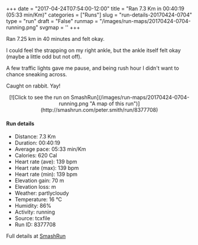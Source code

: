 +++
date = "2017-04-24T07:54:00-12:00"
title = "Ran 7.3 Km in 00:40:19 (05:33 min/Km)"
categories = ["Runs"]
slug = "run-details-20170424-0704"
type = "run"
draft = "False"
runmap = "/images/run-maps/20170424-0704-running.png"
svgmap = '<polyline points="86 49, 91 40, 91 36, 92 34, 81 32, 80 33, 75 33, 75 34, 73 35, 64 37, 59 41, 43 54, 34 60, 6 69, 1 65, 0 64, 1 62, 14 54, 45 34, 47 34, 59 40, 66 36, 73 35, 80 33, 91 33, 92 35, 94 34, 100 37, 93 50, 93 56, 88 57, 87 56, 91 46, 88 45, 85 49">'
+++

Ran 7.25 km in 40 minutes and felt okay. 

I could feel the strapping on my right ankle, but the ankle itself felt okay (maybe a little odd but not off). 

A few traffic lights gave me pause, and being rush hour I didn't want to chance sneaking across. 

Caught on rabbit. Yay! 

<!--more-->

<center>
[![Click to see the run on SmashRun](/images/run-maps/20170424-0704-running.png "A map of this run")](http://smashrun.com/peter.smith/run/8377708)
</center>

#### Run details

* Distance: 7.3 Km
* Duration: 00:40:19
* Average pace: 05:33 min/Km
* Calories: 620 Cal
* Heart rate (ave): 139 bpm
* Heart rate (max): 139 bpm
* Heart rate (min): 139 bpm
* Elevation gain: 70 m
* Elevation loss:  m
* Weather: partlycloudy
* Temperature: 16 &deg;C
* Humidity: 86%
* Activity: running
* Source: tcxfile
* Run ID: 8377708

Full details at [SmashRun](http://smashrun.com/peter.smith/run/8377708)